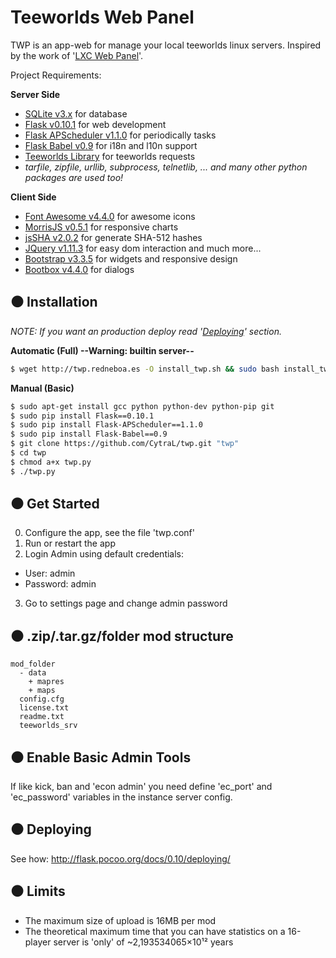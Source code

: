 Teeworlds Web Panel
=
TWP is an app-web for manage your local teeworlds linux servers. Inspired by the work of '[LXC Web Panel](https://github.com/lxc-webpanel/LXC-Web-Panel)'.


Project Requirements:

**Server Side**
- [SQLite v3.x](https://www.sqlite.org/) for database
- [Flask v0.10.1](http://flask.pocoo.org/) for web development
 - [Flask APScheduler v1.1.0](https://github.com/viniciuschiele/flask-apscheduler) for periodically tasks
 - [Flask Babel v0.9](https://pythonhosted.org/Flask-Babel/) for i18n and l10n support 
- [Teeworlds Library](https://blog.mnus.de/2011/07/teeworlds-serverlist-library-for-python/) for teeworlds requests
- *tarfile, zipfile, urllib, subprocess, telnetlib, ... and many other python packages are used too!*

**Client Side**
- [Font Awesome v4.4.0](http://fontawesome.io/) for awesome icons
- [MorrisJS v0.5.1](http://morrisjs.github.io/morris.js/) for responsive charts
- [jsSHA v2.0.2](https://github.com/Caligatio/jsSHA) for generate SHA-512 hashes
- [JQuery v1.11.3](http://jquery.com/) for easy dom interaction and much more...
 - [Bootstrap v3.3.5](http://getbootstrap.com/) for widgets and responsive design
 - [Bootbox v4.4.0](http://bootboxjs.com/) for dialogs


⚫ Installation
-
_NOTE: If you want an production deploy read '[Deploying](https://github.com/CytraL/twp#-deploying)' section._

**Automatic (Full) --Warning: builtin server--**
```bash
$ wget http://twp.redneboa.es -O install_twp.sh && sudo bash install_twp.sh $LOGNAME
```

**Manual (Basic)**
```bash
$ sudo apt-get install gcc python python-dev python-pip git
$ sudo pip install Flask==0.10.1
$ sudo pip install Flask-APScheduler==1.1.0
$ sudo pip install Flask-Babel==0.9
$ git clone https://github.com/CytraL/twp.git "twp"
$ cd twp
$ chmod a+x twp.py
$ ./twp.py

```

⚫ Get Started
-
0. Configure the app, see the file 'twp.conf'
1. Run or restart the app
2. Login Admin using default credentials:
 * User: admin
 * Password: admin
3. Go to settings page and change admin password

⚫ .zip/.tar.gz/folder mod structure
-
```
mod_folder
  - data
    + mapres
    + maps
  config.cfg
  license.txt
  readme.txt
  teeworlds_srv
```

⚫ Enable Basic Admin Tools
-
If like kick, ban and 'econ admin' you need define 'ec_port' and 'ec_password' variables in the instance server config.


⚫ Deploying
-
See how: http://flask.pocoo.org/docs/0.10/deploying/


⚫ Limits
-
- The maximum size of upload is 16MB per mod
- The theoretical maximum time that you can have statistics on a 16-player server is 'only' of ~2,193534065×10¹² years
